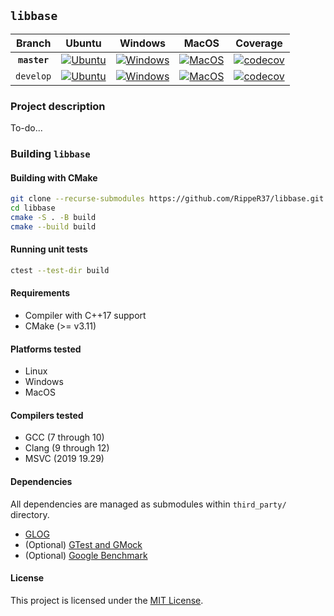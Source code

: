 ## `libbase`

| Branch | Ubuntu | Windows | MacOS | Coverage |
| :----: | :----: | :-----: | :---: | :------: |
| **`master`** | [![Ubuntu](https://github.com/RippeR37/libbase/actions/workflows/ubuntu.yml/badge.svg?branch=master)](https://github.com/RippeR37/libbase/actions/workflows/ubuntu.yml) | [![Windows](https://github.com/RippeR37/libbase/actions/workflows/windows.yml/badge.svg?branch=master)](https://github.com/RippeR37/libbase/actions/workflows/windows.yml) | [![MacOS](https://github.com/RippeR37/libbase/actions/workflows/macos.yml/badge.svg?branch=master)](https://github.com/RippeR37/libbase/actions/workflows/macos.yml) | [![codecov](https://codecov.io/gh/RippeR37/libbase/branch/master/graph/badge.svg?token=RT0JTLDPJE)](https://codecov.io/gh/RippeR37/libbase) |
| `develop` | [![Ubuntu](https://github.com/RippeR37/libbase/actions/workflows/ubuntu.yml/badge.svg?branch=develop)](https://github.com/RippeR37/libbase/actions/workflows/ubuntu.yml) | [![Windows](https://github.com/RippeR37/libbase/actions/workflows/windows.yml/badge.svg?branch=develop)](https://github.com/RippeR37/libbase/actions/workflows/windows.yml) | [![MacOS](https://github.com/RippeR37/libbase/actions/workflows/macos.yml/badge.svg?branch=develop)](https://github.com/RippeR37/libbase/actions/workflows/macos.yml) | [![codecov](https://codecov.io/gh/RippeR37/libbase/branch/develop/graph/badge.svg?token=RT0JTLDPJE)](https://codecov.io/gh/RippeR37/libbase) |


### Project description

To-do...

### Building `libbase`

#### Building with CMake

```bash
git clone --recurse-submodules https://github.com/RippeR37/libbase.git
cd libbase
cmake -S . -B build
cmake --build build
```

#### Running unit tests

```bash
ctest --test-dir build
```

#### Requirements

* Compiler with C++17 support
* CMake (>= v3.11)

#### Platforms tested

* Linux
* Windows
* MacOS

#### Compilers tested

* GCC (7 through 10)
* Clang (9 through 12)
* MSVC (2019 19.29)

#### Dependencies

All dependencies are managed as submodules within `third_party/` directory.

- [GLOG](https://github.com/google/glog)
- (Optional) [GTest and GMock](https://github.com/google/googletest)
- (Optional) [Google Benchmark](https://github.com/google/benchmark)

#### License

This project is licensed under the [MIT License](LICENSE).
